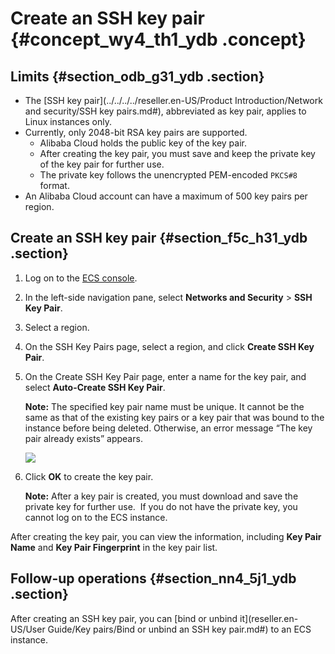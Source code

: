 # Create an SSH key pair {#concept_wy4_th1_ydb .concept}

## Limits {#section_odb_g31_ydb .section}

-   The [SSH key pair](../../../../reseller.en-US/Product Introduction/Network and security/SSH key pairs.md#), abbreviated as key pair, applies to Linux instances only.
-   Currently, only 2048-bit RSA key pairs are supported.
    -   Alibaba Cloud holds the public key of the key pair.
    -   After creating the key pair, you must save and keep the private key of the key pair for further use.
    -   The private key follows the unencrypted PEM-encoded `PKCS#8` format.
-   An Alibaba Cloud account can have a maximum of 500 key pairs per region.

## Create an SSH key pair {#section_f5c_h31_ydb .section}

1.  Log on to the [ECS console](https://partners-intl.console.aliyun.com/#/ecs).
2.  In the left-side navigation pane, select **Networks and Security** \> **SSH Key Pair**.
3.  Select a region.
4.  On the SSH Key Pairs page, select a region, and click **Create SSH Key Pair**.
5.  On the Create SSH Key Pair page, enter a name for the key pair, and select **Auto-Create SSH Key Pair**.

    **Note:** The specified key pair name must be unique. It cannot be the same as that of the existing key pairs or a key pair that was bound to the instance before being deleted. Otherwise, an error message “The key pair already exists” appears.

    ![](http://static-aliyun-doc.oss-cn-hangzhou.aliyuncs.com/assets/img/9728/15395047384669_en-US.png)

6.  Click **OK** to create the key pair.

    **Note:** After a key pair is created, you must download and save the private key for further use.  If you do not have the private key, you cannot log on to the ECS instance.


After creating the key pair, you can view the information, including **Key Pair Name** and **Key Pair Fingerprint** in the key pair list.

## Follow-up operations {#section_nn4_5j1_ydb .section}

After creating an SSH key pair, you can [bind or unbind it](reseller.en-US/User Guide/Key pairs/Bind or unbind an SSH key pair.md#) to an ECS instance.

